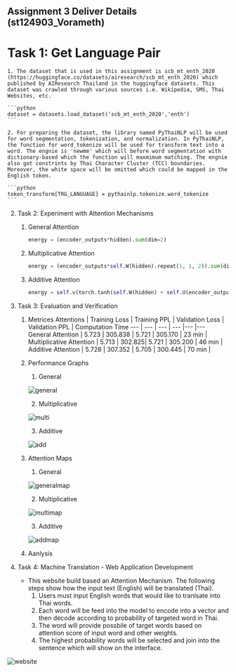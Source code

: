 ## Assignment 3 Deliver Details (st124903_Vorameth)


# Task 1: Get Language Pair
    1. The dataset that is used in this assignment is scb_mt_enth_2020 (https://huggingface.co/datasets/airesearch/scb_mt_enth_2020) which published by AIResearch Thailand in the huggingface datasets. This dataset was crawled through various sources i.e. Wikipedia, SMS, Thai Websites, etc.

    ```python
    dataset = datasets.load_dataset('scb_mt_enth_2020','enth')
    ```

    2. For preparing the dataset, the library named PyThaiNLP will be used for word segmentation, tokenization, and normalization. In PyThaiNLP, the function for word_tokenize will be used for transform text into a word. The engnie is 'newmm' which will before word segmentation with dictionary-based which the function will maxmimum matching. The engnie also got constrints by Thai Character Cluster (TCC) boundaries. Moreover, the white space will be omitted which could be mapped in the English token.

    ```python
    token_transform[TRG_LANGUAGE] = pythainlp.tokenize.word_tokenize
    ```
   

2. Task 2: Experiment with Attention Mechanisms
    1. General Attention
        ```python
        energy = (encoder_outputs*hidden).sum(dim=2)
        ```

    2. Multiplicative Attention
        ```python
        energy = (encoder_outputs*self.W(hidden).repeat(1, 1, 2)).sum(dim=2)
        ```
    3. Additive Attention 
        ```python
        energy = self.v(torch.tanh(self.W(hidden) + self.U(encoder_outputs))).squeeze(2)
        ```

3. Task 3: Evaluation and Verification
    1. Metrices
        Attentions | Training Loss | Training PPL | Validation Loss | Validation PPL | Computation Time
        --- | --- | --- | --- |--- |---
        General Attention | 5.723 | 305.838 | 5.721 | 305.170 | 23 min |
        Multiplicative Attention | 5.713 | 302.825| 5.721 | 305.200 | 46 min |
        Additive Attention | 5.728 | 307.352 | 5.705 | 300.445 | 70 min |

    2. Performance Graphs
        1. General 
        
        ![general](https://github.com/MrWhiteC/Natural_Language_Understanding_AIT/blob/main/Assignment3/images/train_loss_general.png)

        2. Multiplicative 
        
        ![multi](https://github.com/MrWhiteC/Natural_Language_Understanding_AIT/blob/main/Assignment3/images/train_loss_multiplicative.png)

        3. Additive 
        
        ![add](https://github.com/MrWhiteC/Natural_Language_Understanding_AIT/blob/main/Assignment3/images/train_loss_additive.png)

    3. Attention Maps
        1. General 
        
        ![generalmap](https://github.com/MrWhiteC/Natural_Language_Understanding_AIT/blob/main/Assignment3/images/heatmap_general.png)

        2. Multiplicative 
        
        ![multimap](https://github.com/MrWhiteC/Natural_Language_Understanding_AIT/blob/main/Assignment3/images/heatmap_multiplicative.png)

        3. Additive 
        
        ![addmap](https://github.com/MrWhiteC/Natural_Language_Understanding_AIT/blob/main/Assignment3/images/heatmap_additive.png)

    4. Aanlysis




4. Task 4: Machine Translation - Web Application Development

    - This website build based an Attention Mechanism. The following steps show how the input text (English) will be translated (Thai).
        1. Users must input English words that would like to tranlsate into Thai words.
        2. Each word will be feed into the model to encode into a vector and then decode according to probability of targeted word in Thai.
        3. The word will provide possbile of target words based on attention score of input word and other weights. 
        4. The highest probability words will be selected and join into the sentence which will show on the interface.

![website](https://github.com/MrWhiteC/Natural_Language_Understanding_AIT/blob/main/Assignment3/images/a3_website.png)

    